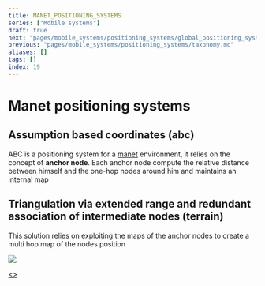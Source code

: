 ```yaml
---
title: MANET_POSITIONING_SYSTEMS
series: ["Mobile systems"]
draft: true
next: "pages/mobile_systems/positioning_systems/global_positioning_system.md"
previous: "pages/mobile_systems/positioning_systems/taxonomy.md"
aliases: []
tags: []
index: 19
---
```


# Manet positioning systems
## Assumption based coordinates (abc)

ABC is a positioning system for a [manet](pages/mobile_systems/manets/manets.md) environment, it relies on the concept of **anchor node**.
Each anchor node compute the relative distance between himself and the one-hop nodes around him and maintains an internal map

## Triangulation via extended range and redundant association of intermediate nodes (terrain)

This solution relies on exploiting the maps of the anchor nodes to create a multi hop map of the nodes position

![](assets/mobile_systems/Pasted%20image%2020240608190212.png)

[<](pages/mobile_systems/positioning_systems/taxonomy.md)[>](pages/mobile_systems/positioning_systems/global_positioning_system.md)
